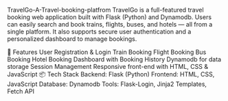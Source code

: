 TravelGo-A-Travel-booking-platfrom
TravelGo is a full-featured travel booking web application built with Flask (Python) and Dynamodb. Users can easily search and book trains, flights, buses, and hotels — all from a single platform. It also supports secure user authentication and a personalized dashboard to manage bookings.

🚀 Features
User Registration & Login
Train Booking
Flight Booking
Bus Booking
Hotel Booking
Dashboard with Booking History
Dynamodb for data storage
Session Management
Responsive front-end with HTML, CSS & JavaScript
📦 Tech Stack
Backend: Flask (Python)
Frontend: HTML, CSS, JavaScript
Database: Dynamodb
Tools: Flask-Login, Jinja2 Templates, Fetch API
